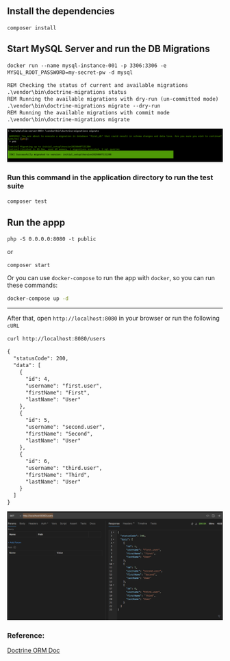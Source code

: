 ## Install the dependencies
```
composer install
```

## Start MySQL Server and run the DB Migrations
```
docker run --name mysql-instance-001 -p 3306:3306 -e MYSQL_ROOT_PASSWORD=my-secret-pw -d mysql
```
```
REM Checking the status of current and available migrations
.\vendor\bin\doctrine-migrations status
REM Running the available migrations with dry-run (un-committed mode)
.\vendor\bin\doctrine-migrations migrate --dry-run
REM Running the available migrations with commit mode
.\vendor\bin\doctrine-migrations migrate
```

![Screenshot](./screenshots/DB_Migrate_Result.png "DB Migrate Result")
### Run this command in the application directory to run the test suite
```bash
composer test
```

## Run the appp
```
php -S 0.0.0.0:8080 -t public
```
or
```
composer start
```

Or you can use `docker-compose` to run the app with `docker`, so you can run these commands:
```bash
docker-compose up -d
```



---
After that, open `http://localhost:8080` in your browser or run the following `cURL`
```
curl http://localhost:8080/users
```
```
{
  "statusCode": 200,
  "data": [
    {
      "id": 4,
      "username": "first.user",
      "firstName": "First",
      "lastName": "User"
    },
    {
      "id": 5,
      "username": "second.user",
      "firstName": "Second",
      "lastName": "User"
    },
    {
      "id": 6,
      "username": "third.user",
      "firstName": "Third",
      "lastName": "User"
    }
  ]
}
```
![Screenshot](./screenshots/DB_Results_Preview_REST_GET.png "DB Results Preview REST GET")

### Reference:
[Doctrine ORM Doc](https://www.doctrine-project.org/projects/doctrine-migrations/en/3.9/reference/managing-migrations.html#managing-migrations)
